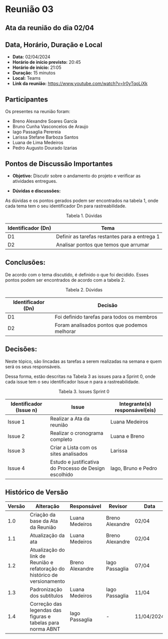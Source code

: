 # Reunião 03

## Ata da reunião do dia 02/04

## Data, Horário, Duração e Local

- **Data:** 02/04/2024
- **Horário de início previsto:** 20:45
- **Horário de início:** 21:05
- **Duração:** 15 minutos 
- **Local:** Teams 
- **Link da reunião:** https://www.youtube.com/watch?v=Ir0yTqoLiXk

## Participantes

Os presentes na reunião foram:

- Breno Alexandre Soares Garcia
- Bruno Cunha Vasconcelos de Araujo
- Iago Passaglia Perereia
- Larissa Stefane Barboza Santos
- Luana de Lima Medeiros
- Pedro Augusto Dourado Izarias

## Pontos de Discussão Importantes

- **Objetivo:** Discutir sobre o andamento do projeto e verificar as atividades entregues.

- **Dúvidas e discussões:**

As dúvidas e os pontos gerados podem ser encontrados na tabela 1, onde cada tema tem o seu identificador Dn para rastreabilidade.

<p align="center"> Tabela 1. Dúvidas </p>

| Identificador (Dn) | Tema |
| - | - |
| D1 | Definir as tarefas restantes para a entrega 1 | 
| D2 | Analisar pontos que temos que arrumar|

## Conclusões: 

De acordo com o tema discutido, é definido o que foi decidido. Esses pontos podem ser encontrados de acordo com a tabela 2.

<p align="center"> Tabela 2. Dúvidas </p>

| Identificador (Dn) | Decisão |
| - | - |
| D1 | Foi definido tarefas para todos os membros  | 
| D2 | Foram analisados pontos que podemos melhorar |

## Decisões:

Neste tópico, são lincadas as tarefas a serem realizadas na semana e quem será os seus responsáveis.

Dessa forma, estão descritas na Tabela 3 as issues para a Sprint 0, onde cada issue tem o seu identificador Issue n para a rastreabilidade.

<p align="center"> Tabela 3. Issues Sprint 0 </p>

| Identificador (Issue n) | Issue | Integrante(s) responsável(eis) | 
| - | - | - |
| Issue 1 | Realizar a Ata da reunião  | Luana Medeiros | 
| Issue 2 | Realizar o cronograma completo | Luana e Breno |  
| Issue 3 | Criar a Lista com os sites analisados | Larissa | 
| Issue 4 | Estudo e justificativa do Processo de Design escolhido | Iago, Bruno e Pedro | 


## Histórico de Versão

| Versão | Alteração                                                                  | Responsável     | Revisor         | Data  |
| -      | -------------------------------------------------------------------------- | --------------- | --------------- | ----- |
| 1.0    | Criação da base da Ata da Reunião                                          | Luana Medeiros  | Breno Alexandre | 02/04 |
| 1.1    | Atualização da ata                                                         | Luana Medeiros  | Breno Alexandre | 02/04 |
| 1.2    | Atualização do link de Reunião e refatoração do histórico de versionamento | Breno Alexandre | Iago Passaglia | 07/04 |
| 1.3    | Padronização dos subtítulos | Luana Medeiros  | Iago Passaglia | 11/04 |
| 1.4 | Correção das legendas das figuras e tabelas para norma ABNT | Iago Passaglia | - | 11/04/2024 |

